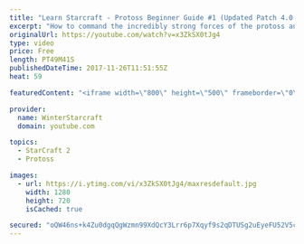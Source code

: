 ```yaml
---
title: "Learn Starcraft - Protoss Beginner Guide #1 (Updated Patch 4.0 FREE TO PLAY)"
excerpt: "How to command the incredibly strong forces of the protoss and cover weaknesses against the other inferior races. Updated for patch 4.0! This guide is not intended for COMPLETELY new players, but those who have played several games/campaign missions and grasp the very basics."
originalUrl: https://youtube.com/watch?v=x3ZkSX0tJg4
type: video
price: Free
length: PT49M41S
publishedDateTime: 2017-11-26T11:51:55Z
heat: 59

featuredContent: "<iframe width=\"800\" height=\"500\" frameborder=\"0\" src=\"https://www.youtube.com/embed/x3ZkSX0tJg4\" allow=\"accelerometer; autoplay; encrypted-media; gyroscope; picture-in-picture\" allowfullscreen></iframe>"

provider:
  name: WinterStarcraft
  domain: youtube.com

topics:
  - StarCraft 2
  - Protoss

images:
  - url: https://i.ytimg.com/vi/x3ZkSX0tJg4/maxresdefault.jpg
    width: 1280
    height: 720
    isCached: true

secured: "oQW46ns+k4Zu0dgqQgWzmn99XdQcY3Lrr6p7Xqyf9s2qDTUSg2uEyeFU52V5cQLnjNYh66MIUlbRotjqOLj9ahXd1qsqxj69Zyqm56vDucut10G8JvhFb3CRDDl0Di2q/2ZM8yuuZpx63F/WRDmZnoV7PrKwCtZ1cxEaX4HrgeWwoRgjOZgCXW/0Ect3C2Z4T1WIdAZbvcBI0Do3IFwWmSIYK2afwnU1zVZxL1fusPXx1PHMNDsYQB+5a7nu2xw28EIsPg9dxH6ZVLd6b6HUQi1WSZxrcVLJ7rc9Cf9nDkM5jQ7iIqw/jHmifSH97KP7UodF99oyVwI1l0d0RGHRUKTYSC0YvQo+ufPVur5VvDMCHgI7R4zT+P00MGGCYszlwK2Jhf8MJjFEz9r6wLMZU6hs7QbC5Kpr/EaS/dyd475mW3KHqgDc0mLTX0UHiLxy;hzSYNHgB5mSt4QAhs4f8yg=="
---
```


